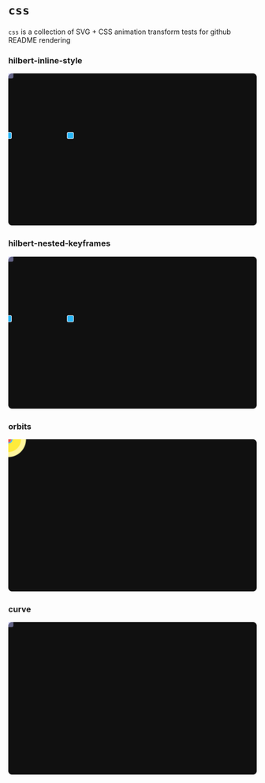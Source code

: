 # `css`

`css` is a collection of SVG + CSS animation transform tests for github README rendering

### hilbert-inline-style
![hilbert-inline-style](hilbert-inline-style.svg)

### hilbert-nested-keyframes
![hilbert-nested-keyframes](hilbert-nested-keyframes.svg)

### orbits
![orbits](orbits.svg)

### curve
![curve](curve.svg)



